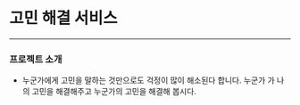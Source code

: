 # 고민 해결 서비스
---
### 프로젝트 소개
+  누군가에게 고민을 말하는 것만으로도 걱정이 많이 해소된다 합니다. 누군가 가 나의 고민을 해결해주고 누군가의 고민을 해결해 봅시다. 
